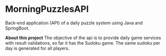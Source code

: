 # MorningPuzzlesAPI
Back-end application (API) of a daily puzzle system using Java and SpringBoot.

**About this project**
The objective of the api is to provide daily game services with result validations, so far it has the Sudoku game. The same sudoku per day is generated for all players.